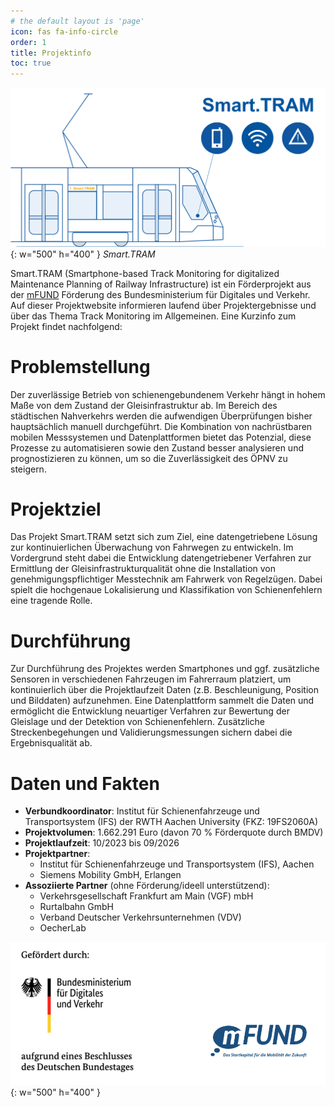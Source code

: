 ```yaml
---
# the default layout is 'page'
icon: fas fa-info-circle
order: 1
title: Projektinfo
toc: true
---
```


![smart-tram-logo](/assets/img/logo/Smart_TRAM_Logo.png){: w="500" h="400" }
_Smart.TRAM_


Smart.TRAM (Smartphone-based Track Monitoring for digitalized Maintenance Planning of Railway Infrastructure) ist ein Förderprojekt aus der [mFUND](https://bmdv.bund.de/DE/Themen/Digitales/mFund/Ueberblick/ueberblick.html) Förderung des Bundesministerium für Digitales und Verkehr. Auf dieser Projektwebsite informieren laufend über Projektergebnisse und über das Thema Track Monitoring im Allgemeinen. Eine Kurzinfo zum Projekt findet nachfolgend:

# Problemstellung
Der zuverlässige Betrieb von schienengebundenem Verkehr hängt in hohem Maße von dem Zustand der Gleisinfrastruktur ab. Im Bereich des städtischen Nahverkehrs werden die aufwendigen Überprüfungen bisher hauptsächlich manuell durchgeführt. Die Kombination von nachrüstbaren mobilen Messsystemen und Datenplattformen bietet das Potenzial, diese Prozesse zu automatisieren sowie den Zustand besser analysieren und prognostizieren zu können, um so die Zuverlässigkeit des ÖPNV zu steigern.

# Projektziel
Das Projekt Smart.TRAM setzt sich zum Ziel, eine datengetriebene Lösung zur kontinuierlichen Überwachung von Fahrwegen zu entwickeln. Im Vordergrund steht dabei die Entwicklung datengetriebener Verfahren zur Ermittlung der Gleisinfrastrukturqualität ohne die Installation von genehmigungspflichtiger Messtechnik am Fahrwerk von Regelzügen. Dabei spielt die hochgenaue Lokalisierung und Klassifikation von Schienenfehlern eine tragende Rolle.

# Durchführung
Zur Durchführung des Projektes werden Smartphones und ggf. zusätzliche Sensoren in verschiedenen Fahrzeugen im Fahrerraum platziert, um kontinuierlich über die Projektlaufzeit Daten (z.B. Beschleunigung, Position und Bilddaten) aufzunehmen. Eine Datenplattform sammelt die Daten und ermöglicht die Entwicklung neuartiger Verfahren zur Bewertung der Gleislage und der Detektion von Schienenfehlern. Zusätzliche Streckenbegehungen und Validierungsmessungen sichern dabei die Ergebnisqualität ab.

# Daten und Fakten
- **Verbundkoordinator**: Institut für Schienenfahrzeuge und Transportsystem (IFS) der RWTH Aachen University (FKZ: 19FS2060A)
- **Projektvolumen**: 1.662.291 Euro (davon 70 % Förderquote durch BMDV)
- **Projektlaufzeit**: 10/2023 bis 09/2026
- **Projektpartner**: 
	- Institut für Schienenfahrzeuge und Transportsystem (IFS), Aachen
	- Siemens Mobility GmbH, Erlangen
- **Assoziierte Partner** (ohne Förderung/ideell unterstützend):
	- Verkehrsgesellschaft Frankfurt am Main (VGF) mbH
	- Rurtalbahn GmbH
	- Verband Deutscher Verkehrsunternehmen (VDV)
	- OecherLab


![funding](/assets/img/logo/bmdv_mfund.png){: w="500" h="400" }